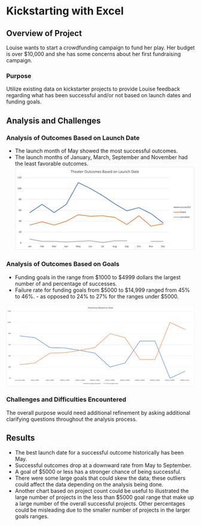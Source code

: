 # Kickstarting with Excel

## Overview of Project
Louise wants to start a crowdfunding campaign to fund her play. Her budget is over $10,000 and she has some concerns about her first fundraising campaign. 

### Purpose
Utilize existing data on kickstarter projects to provide Louise feedback regarding what has been successful and/or not based on launch dates and funding goals. 

## Analysis and Challenges

### Analysis of Outcomes Based on Launch Date
- The launch month of May showed the most successful outcomes. 
- The launch months of January, March, September and November had the least favorable outcomes. 
![Theater Outcomes vs Launch](Resources/Theater_Outcomes_vs_Launch.png)

### Analysis of Outcomes Based on Goals

- Funding goals in the range from $1000 to $4999 dollars the largest number of and percentage of successes. 
- Failure rate for funding goals from $5000 to $14,999 ranged from 45% to 46%. - as opposed to 24% to 27% for the ranges under $5000. 

![Outcomes vs Goals](Resources/Outcome_vs_Goals.png)

### Challenges and Difficulties Encountered
The overall purpose would need additional refinement by asking  additional clarifying questions throughout the analysis process. 

## Results
- The best launch date for a successful outcome historically has been May. 
- Successful outcomes drop at a downward rate from May to September. 
- A goal of $5000 or less has a stronger chance of being successful. 
- There were some large goals that could skew the data; these outliers could affect the data depending on the analysis being done. 
- Another chart based on project count could be useful to illustrated the large number of projects in the less than $5000 goal range that make up a large number of the overall successful projects. Other percentages could be misleading due to the smaller number of projects in the larger goals ranges. 

